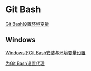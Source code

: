 # Git Bash

[Git Bash设置环境变量](https://juejin.cn/s/git%20bash%20%E7%8E%AF%E5%A2%83%E5%8F%98%E6%95%B0)



## Windows

[Windows下Git Bash安装与环境变量设置](https://blog.csdn.net/u012724595/article/details/114740935)

[为Git Bash设置代理](https://jjayyyyyyy.github.io/2019/08/11/git_bash_proxy.html)




















